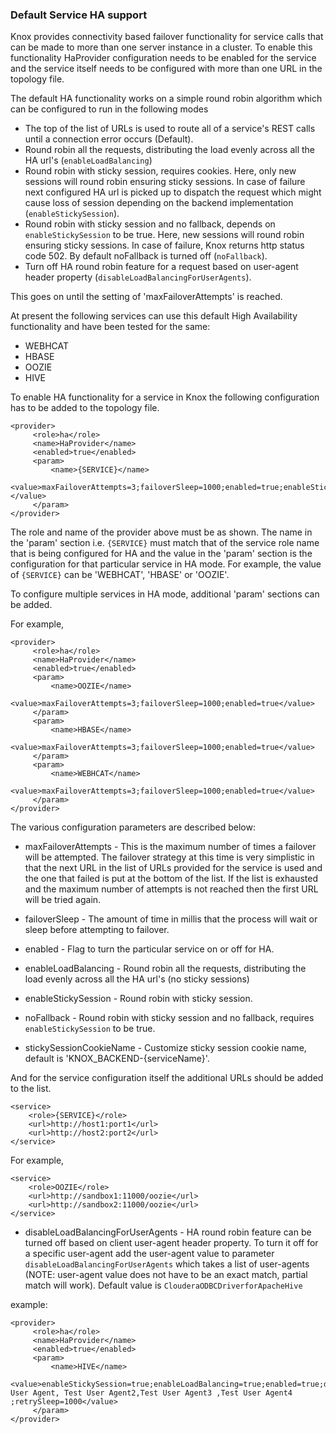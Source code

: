 <!---
   Licensed to the Apache Software Foundation (ASF) under one or more
   contributor license agreements.  See the NOTICE file distributed with
   this work for additional information regarding copyright ownership.
   The ASF licenses this file to You under the Apache License, Version 2.0
   (the "License"); you may not use this file except in compliance with
   the License.  You may obtain a copy of the License at

       https://www.apache.org/licenses/LICENSE-2.0

   Unless required by applicable law or agreed to in writing, software
   distributed under the License is distributed on an "AS IS" BASIS,
   WITHOUT WARRANTIES OR CONDITIONS OF ANY KIND, either express or implied.
   See the License for the specific language governing permissions and
   limitations under the License.
--->

### Default Service HA support ###

Knox provides connectivity based failover functionality for service calls that can be made to more than one server
instance in a cluster. To enable this functionality HaProvider configuration needs to be enabled for the service and
the service itself needs to be configured with more than one URL in the topology file.

The default HA functionality works on a simple round robin algorithm which can be configured to run in the following modes

* The top of the list of URLs is used to route all of a service's REST calls until a connection error occurs (Default).
* Round robin all the requests, distributing the load evenly across all the HA url's (`enableLoadBalancing`)
* Round robin with sticky session, requires cookies. Here, only new sessions will round robin ensuring sticky sessions. In case of failure next configured HA url is picked up to dispatch the request which might cause loss of session depending on the backend implementation (`enableStickySession`).
* Round robin with sticky session and no fallback, depends on `enableStickySession` to be true. Here, new sessions will round robin ensuring sticky sessions. In case of failure, Knox returns http status code 502. By default noFallback is turned off (`noFallback`).
* Turn off HA round robin feature for a request based on user-agent header property (`disableLoadBalancingForUserAgents`).

This goes on until the setting of 'maxFailoverAttempts' is reached.

At present the following services can use this default High Availability functionality and have been tested for the
same:

* WEBHCAT
* HBASE
* OOZIE
* HIVE

To enable HA functionality for a service in Knox the following configuration has to be added to the topology file.

    <provider>
         <role>ha</role>
         <name>HaProvider</name>
         <enabled>true</enabled>
         <param>
             <name>{SERVICE}</name>
             <value>maxFailoverAttempts=3;failoverSleep=1000;enabled=true;enableStickySession=true;</value>
         </param>
    </provider>

The role and name of the provider above must be as shown. The name in the 'param' section i.e. `{SERVICE}` must match
that of the service role name that is being configured for HA and the value in the 'param' section is the configuration
for that particular service in HA mode. For example, the value of `{SERVICE}` can be 'WEBHCAT', 'HBASE' or 'OOZIE'.

To configure multiple services in HA mode, additional 'param' sections can be added.

For example,

    <provider>
         <role>ha</role>
         <name>HaProvider</name>
         <enabled>true</enabled>
         <param>
             <name>OOZIE</name>
             <value>maxFailoverAttempts=3;failoverSleep=1000;enabled=true</value>
         </param>
         <param>
             <name>HBASE</name>
             <value>maxFailoverAttempts=3;failoverSleep=1000;enabled=true</value>
         </param>
         <param>
             <name>WEBHCAT</name>
             <value>maxFailoverAttempts=3;failoverSleep=1000;enabled=true</value>
         </param>
    </provider>

The various configuration parameters are described below:

* maxFailoverAttempts -
This is the maximum number of times a failover will be attempted. The failover strategy at this time is very simplistic
in that the next URL in the list of URLs provided for the service is used and the one that failed is put at the bottom
of the list. If the list is exhausted and the maximum number of attempts is not reached then the first URL will be tried
again.

* failoverSleep -
The amount of time in millis that the process will wait or sleep before attempting to failover.

* enabled -
Flag to turn the particular service on or off for HA.

* enableLoadBalancing -
Round robin all the requests, distributing the load evenly across all the HA url's (no sticky sessions)

* enableStickySession -
Round robin with sticky session. 

* noFallback -
Round robin with sticky session and no fallback, requires `enableStickySession` to be true.

* stickySessionCookieName -
Customize sticky session cookie name, default is 'KNOX_BACKEND-{serviceName}'.

And for the service configuration itself the additional URLs should be added to the list.

    <service>
        <role>{SERVICE}</role>
        <url>http://host1:port1</url>
        <url>http://host2:port2</url>
    </service>

For example,

    <service>
        <role>OOZIE</role>
        <url>http://sandbox1:11000/oozie</url>
        <url>http://sandbox2:11000/oozie</url>
    </service>

* disableLoadBalancingForUserAgents -
HA round robin feature can be turned off based on client user-agent header property. To turn it off for a specific user-agent add the user-agent value to parameter `disableLoadBalancingForUserAgents` which takes a list of user-agents (NOTE: user-agent value does not have to be an exact match, partial match will work). Default value is `ClouderaODBCDriverforApacheHive`

example:

    <provider>
         <role>ha</role>
         <name>HaProvider</name>
         <enabled>true</enabled>
         <param>
             <name>HIVE</name>
             <value>enableStickySession=true;enableLoadBalancing=true;enabled=true;disableLoadBalancingForUserAgents=Test User Agent, Test User Agent2,Test User Agent3 ,Test User Agent4 ;retrySleep=1000</value>
         </param>
    </provider>

